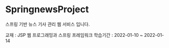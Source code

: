# SpringnewsProject
스프링 기반 뉴스 기사 관리 웹 서비스 입니다.

교재 : JSP 웹 프로그래밍과 스프링 프레임워크
학습기간 : 2022-01-10 ~ 2022-01-14

